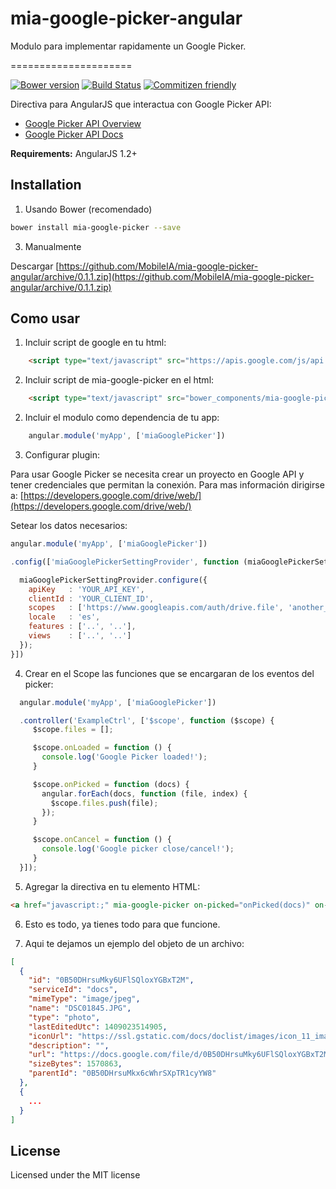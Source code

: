 # mia-google-picker-angular
Modulo para implementar rapidamente un Google Picker.

=====================

[![Bower version](https://badge.fury.io/bo/mia-google-picker.svg)](http://badge.fury.io/bo/mia-google-picker)
[![Build Status](https://travis-ci.org/softmonkeyjapan/angular-google-picker.svg?branch=master)](https://travis-ci.org/softmonkeyjapan/angular-google-picker)
[![Commitizen friendly](https://img.shields.io/badge/commitizen-friendly-brightgreen.svg)](http://commitizen.github.io/cz-cli/)

Directiva para AngularJS que interactua con Google Picker API:
* [Google Picker API Overview](https://developers.google.com/picker/)
* [Google Picker API Docs](https://developers.google.com/picker/docs/)

**Requirements:** AngularJS 1.2+

## Installation

1. Usando Bower (recomendado)

  ```Bash
  bower install mia-google-picker --save
  ```

3. Manualmente

Descargar [https://github.com/MobileIA/mia-google-picker-angular/archive/0.1.1.zip](https://github.com/MobileIA/mia-google-picker-angular/archive/0.1.1.zip)

## Como usar

1. Incluir script de google en tu html:

```html
    <script type="text/javascript" src="https://apis.google.com/js/api.js"></script>
```

2. Incluir script de mia-google-picker en el html:

```html
    <script type="text/javascript" src="bower_components/mia-google-picker/dist/mia-google-picker.min.js"></script>
```

2. Incluir el modulo como dependencia de tu app:

```js
    angular.module('myApp', ['miaGooglePicker'])
```

3. Configurar plugin:

Para usar Google Picker se necesita crear un proyecto en Google API y tener credenciales que permitan la conexión. Para mas información dirigirse a: [https://developers.google.com/drive/web/](https://developers.google.com/drive/web/)

Setear los datos necesarios:

```js
angular.module('myApp', ['miaGooglePicker'])

.config(['miaGooglePickerSettingProvider', function (miaGooglePickerSettingProvider) {

  miaGooglePickerSettingProvider.configure({
    apiKey   : 'YOUR_API_KEY',
    clientId : 'YOUR_CLIENT_ID',
    scopes   : ['https://www.googleapis.com/auth/drive.file', 'another_scope', 'and_another'],
    locale   : 'es',
    features : ['..', '..'],
    views    : ['..', '..']
  });
}])
```

4. Crear en el Scope las funciones que se encargaran de los eventos del picker:

```js
  angular.module('myApp', ['miaGooglePicker'])

  .controller('ExampleCtrl', ['$scope', function ($scope) {
     $scope.files = [];

     $scope.onLoaded = function () {
       console.log('Google Picker loaded!');
     }

     $scope.onPicked = function (docs) {
       angular.forEach(docs, function (file, index) {
         $scope.files.push(file);
       });
     }

     $scope.onCancel = function () {
       console.log('Google picker close/cancel!');
     }
  }]);
```

5. Agregar la directiva en tu elemento HTML:

  ```html
  <a href="javascript:;" mia-google-picker on-picked="onPicked(docs)" on-loaded="onLoaded()" on-cancel="onCancel()">Abrir desde Google Drive</a>
  ```

6. Esto es todo, ya tienes todo para que funcione.

7. Aqui te dejamos un ejemplo del objeto de un archivo:

  ```json
  [
    {
      "id": "0B50DHrsuMky6UFlSQloxYGBxT2M",
      "serviceId": "docs",
      "mimeType": "image/jpeg",
      "name": "DSC01845.JPG",
      "type": "photo",
      "lastEditedUtc": 1409023514905,
      "iconUrl": "https://ssl.gstatic.com/docs/doclist/images/icon_11_image_list.png",
      "description": "",
      "url": "https://docs.google.com/file/d/0B50DHrsuMky6UFlSQloxYGBxT2M/edit?usp=drive_web",
      "sizeBytes": 1570863,
      "parentId": "0B50DHrsuMkx6cWhrSXpTR1cyYW8"
    },
    {
      ...
    }
  ]
  ```

## License
Licensed under the MIT license
